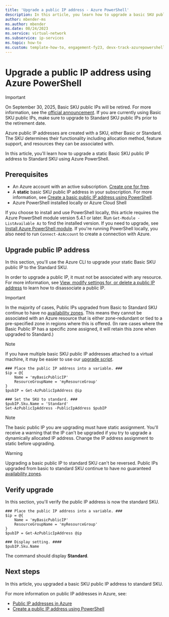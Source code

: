 ```yaml
---
title: 'Upgrade a public IP address - Azure PowerShell'
description: In this article, you learn how to upgrade a basic SKU public IP address using Azure PowerShell.
author: mbender-ms
ms.author: mbender
ms.date: 08/24/2023
ms.service: virtual-network
ms.subservice: ip-services
ms.topic: how-to
ms.custom: template-how-to, engagement-fy23, devx-track-azurepowershell
---
```


# Upgrade a public IP address using Azure PowerShell

>[!Important]
>On September 30, 2025, Basic SKU public IPs will be retired. For more information, see the [official announcement](https://azure.microsoft.com/updates/upgrade-to-standard-sku-public-ip-addresses-in-azure-by-30-september-2025-basic-sku-will-be-retired/). If you are currently using Basic SKU public IPs, make sure to upgrade to Standard SKU public IPs prior to the retirement date.

Azure public IP addresses are created with a SKU, either Basic or Standard. The SKU determines their functionality including allocation method, feature support, and resources they can be associated with. 

In this article, you'll learn how to upgrade a static Basic SKU public IP address to Standard SKU using Azure PowerShell.

## Prerequisites

* An Azure account with an active subscription. [Create one for free](https://azure.microsoft.com/free/?WT.mc_id=A261C142F).
* A **static** basic SKU public IP address in your subscription. For more information, see [Create a basic public IP address using PowerShell](./create-public-ip-powershell.md?tabs=create-public-ip-basic%2Ccreate-public-ip-non-zonal%2Crouting-preference#create-public-ip).
* Azure PowerShell installed locally or Azure Cloud Shell

If you choose to install and use PowerShell locally, this article requires the Azure PowerShell module version 5.4.1 or later. Run `Get-Module -ListAvailable Az` to find the installed version. If you need to upgrade, see [Install Azure PowerShell module](/powershell/azure/install-azure-powershell). If you're running PowerShell locally, you also need to run `Connect-AzAccount` to create a connection with Azure.

## Upgrade public IP address

In this section, you'll use the Azure CLI to upgrade your static Basic SKU public IP to the Standard SKU.

In order to upgrade a public IP, it must not be associated with any resource. For more information, see [View, modify settings for, or delete a public IP address](./virtual-network-public-ip-address.md#view-modify-settings-for-or-delete-a-public-ip-address) to learn how to disassociate a public IP.

>[!IMPORTANT]
>In the majority of cases, Public IPs upgraded from Basic to Standard SKU continue to have no [availability zones](../../availability-zones/az-overview.md?toc=%2fazure%2fvirtual-network%2ftoc.json#availability-zones).  This means they cannot be associated with an Azure resource that is either zone-redundant or tied to a pre-specified zone in regions where this is offered.  (In rare cases where the Basic Public IP has a specific zone assigned, it will retain this zone when upgraded to Standard.)

> [!NOTE]
> If you have multiple basic SKU public IP addresses attached to a virtual machine, it may be easier to use our [upgrade script](public-ip-upgrade-vm.md).

```azurepowershell-interactive
### Place the public IP address into a variable. ###
$ip = @{
    Name = 'myBasicPublicIP'
    ResourceGroupName = 'myResourceGroup'
}
$pubIP = Get-AzPublicIpAddress @ip

### Set the SKU to standard. ###
$pubIP.Sku.Name = 'Standard'
Set-AzPublicIpAddress -PublicIpAddress $pubIP

```
> [!NOTE]
> The basic public IP you are upgrading must have static assignment. You'll receive a warning that the IP can't be upgraded if you try to upgrade a dynamically allocated IP address. Change the IP address assignment to static before upgrading.

> [!WARNING]
> Upgrading a basic public IP to standard SKU can't be reversed. Public IPs upgraded from basic to standard SKU continue to have no guaranteed [availability zones](../../availability-zones/az-overview.md#availability-zones).

## Verify upgrade

In this section, you'll verify the public IP address is now the standard SKU.

```azurepowershell-interactive
### Place the public IP address into a variable. ###
$ip = @{
    Name = 'myBasicPublicIP'
    ResourceGroupName = 'myResourceGroup'
}
$pubIP = Get-AzPublicIpAddress @ip

### Display setting. ####
$pubIP.Sku.Name
```
The command should display **Standard**.

## Next steps

In this article, you upgraded a basic SKU public IP address to standard SKU.

For more information on public IP addresses in Azure, see:

- [Public IP addresses in Azure](public-ip-addresses.md)
- [Create a public IP address using PowerShell](./create-public-ip-powershell.md)
